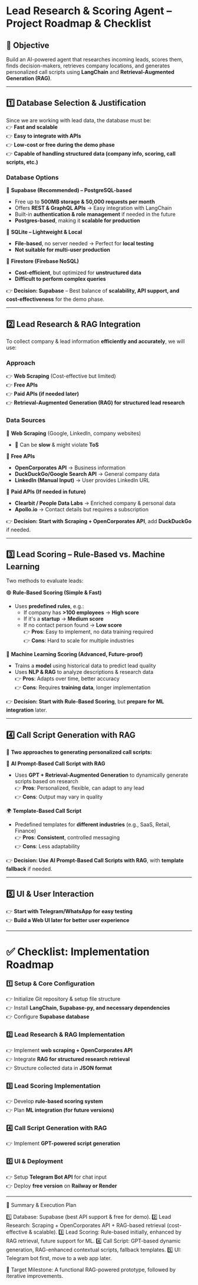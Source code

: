 # **Lead Research & Scoring Agent – Project Roadmap & Checklist**  

## 🚀 **Objective**  
Build an AI-powered agent that researches incoming leads, scores them, finds decision-makers, retrieves company locations, and generates personalized call scripts using **LangChain** and **Retrieval-Augmented Generation (RAG)**.  

---

## **1️⃣ Database Selection & Justification**  
Since we are working with lead data, the database must be:  
👉 **Fast and scalable**  
👉 **Easy to integrate with APIs**  
👉 **Low-cost or free during the demo phase**  
👉 **Capable of handling structured data (company info, scoring, call scripts, etc.)**  

### **Database Options**  
🔹 **Supabase (Recommended) – PostgreSQL-based**  
- Free up to **500MB storage & 50,000 requests per month**  
- Offers **REST & GraphQL APIs** → Easy integration with LangChain  
- Built-in **authentication & role management** if needed in the future  
- **Postgres-based**, making it **scalable for production**  

🔹 **SQLite – Lightweight & Local**  
- **File-based**, no server needed → Perfect for **local testing**  
- **Not suitable for multi-user production**  

🔹 **Firestore (Firebase NoSQL)**  
- **Cost-efficient**, but optimized for **unstructured data**  
- **Difficult to perform complex queries**  

👉 **Decision: Supabase** – Best balance of **scalability, API support, and cost-effectiveness** for the demo phase.  

---

## **2️⃣ Lead Research & RAG Integration**  
To collect company & lead information **efficiently and accurately**, we will use:  

### **Approach**  
👉 **Web Scraping** (Cost-effective but limited)  
👉 **Free APIs**  
👉 **Paid APIs (if needed later)**  
👉 **Retrieval-Augmented Generation (RAG) for structured lead research**  

### **Data Sources**  
🔹 **Web Scraping** (Google, LinkedIn, company websites)  
- 🚨 Can be **slow** & might violate **ToS**  

🔹 **Free APIs**  
- **OpenCorporates API** → Business information  
- **DuckDuckGo/Google Search API** → General company data  
- **LinkedIn (Manual Input)** → User provides LinkedIn URL  

🔹 **Paid APIs (If needed in future)**  
- **Clearbit / People Data Labs** → Enriched company & personal data  
- **Apollo.io** → Contact details but requires a subscription  

👉 **Decision: Start with** **Scraping + OpenCorporates API**, add **DuckDuckGo** if needed.  

---

## **3️⃣ Lead Scoring – Rule-Based vs. Machine Learning**  
Two methods to evaluate leads:  

🟢 **Rule-Based Scoring (Simple & Fast)**  
- Uses **predefined rules**, e.g.:  
  - If company has **>100 employees** → **High score**  
  - If it's a **startup** → **Medium score**  
  - If no contact person found → **Low score**  
👉 **Pros**: Easy to implement, no data training required  
👉 **Cons**: Hard to scale for multiple industries  

🤖 **Machine Learning Scoring (Advanced, Future-proof)**  
- Trains a **model** using historical data to predict lead quality  
- Uses **NLP & RAG** to analyze descriptions & research data  
👉 **Pros**: Adapts over time, better accuracy  
👉 **Cons**: Requires **training data**, longer implementation  

👉 **Decision: Start with** **Rule-Based Scoring**, but **prepare for ML integration** later.  

---

## **4️⃣ Call Script Generation with RAG**  

📌 **Two approaches to generating personalized call scripts:**  

🔗 **AI Prompt-Based Call Script with RAG**  
- Uses **GPT + Retrieval-Augmented Generation** to dynamically generate scripts based on research  
👉 **Pros**: Personalized, flexible, can adapt to any lead  
👉 **Cons**: Output may vary in quality  

🌍 **Template-Based Call Script**  
- Predefined templates for **different industries** (e.g., SaaS, Retail, Finance)  
👉 **Pros**: **Consistent**, controlled messaging  
👉 **Cons**: Less adaptability  

👉 **Decision: Use** **AI Prompt-Based Call Scripts with RAG**, with **template fallback** if needed.  

---

## **5️⃣ UI & User Interaction**  
👉 **Start with Telegram/WhatsApp for easy testing**  
👉 **Build a Web UI later for better user experience**  

---

# **✅ Checklist: Implementation Roadmap**  

### **1️⃣ Setup & Core Configuration**  
👉 Initialize Git repository & setup file structure  
👉 Install **LangChain, Supabase-py, and necessary dependencies**  
👉 Configure **Supabase database**  

### **2️⃣ Lead Research & RAG Implementation**  
👉 Implement **web scraping + OpenCorporates API**  
👉 Integrate **RAG for structured research retrieval**  
👉 Structure collected data in **JSON format**  

### **3️⃣ Lead Scoring Implementation**  
👉 Develop **rule-based scoring system**  
👉 Plan **ML integration (for future versions)**  

### **4️⃣ Call Script Generation with RAG**  
👉 Implement **GPT-powered script generation**  

### **5️⃣ UI & Deployment**  
👉 Setup **Telegram Bot API** for chat input  
👉 Deploy **free version** on **Railway or Render**  

---

📌 Summary & Execution Plan

1️⃣ Database: Supabase (best API support & free for demo).
2️⃣ Lead Research: Scraping + OpenCorporates API + RAG-based retrieval (cost-effective & scalable).
3️⃣ Lead Scoring: Rule-based initially, enhanced by RAG retrieval, future support for ML.
4️⃣ Call Script: GPT-based dynamic generation, RAG-enhanced contextual scripts, fallback templates.
5️⃣ UI: Telegram bot first, move to a web app later.

📌 Target Milestone: A functional RAG-powered prototype, followed by iterative improvements.